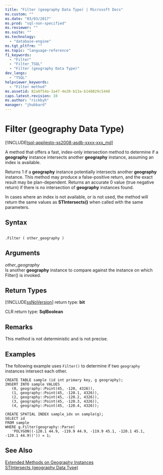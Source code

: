 ```yaml
---
title: "Filter (geography Data Type) | Microsoft Docs"
ms.custom: ""
ms.date: "03/03/2017"
ms.prod: "sql-non-specified"
ms.reviewer: ""
ms.suite: ""
ms.technology: 
  - "database-engine"
ms.tgt_pltfrm: ""
ms.topic: "language-reference"
f1_keywords: 
  - "Filter"
  - "Filter_TSQL"
  - "Filter (geography Data Type)"
dev_langs: 
  - "TSQL"
helpviewer_keywords: 
  - "Filter method"
ms.assetid: 82a8f54a-3a47-4e20-b13a-b148029c5448
caps.latest.revision: 10
ms.author: "rickbyh"
manager: "jhubbard"
---
```

# Filter (geography Data Type)
[!INCLUDE[tsql-appliesto-ss2008-asdb-xxxx-xxx_md](../../../relational-databases/import-export/includes/tsql-appliesto-ss2008-asdb-xxxx-xxx-md.md)]

  A method that offers a fast, index-only intersection method to determine if a **geography** instance intersects another **geography** instance, assuming an index is available.  
  
 Returns 1 if a **geography** instance potentially intersects another **geography** instance. This method may produce a false-positive return, and the exact result may be plan-dependent. Returns an accurate 0 value (true negative return) if there is no intersection of **geography** instances found.  
  
 In cases where an index is not available, or is not used, the method will return the same values as **STIntersects()** when called with the same parameters.  
  
## Syntax  
  
```  
  
.Filter ( other_geography )  
```  
  
## Arguments  
 *other_geography*  
 Is another **geography** instance to compare against the instance on which Filter() is invoked.  
  
## Return Types  
 [!INCLUDE[ssNoVersion](../../../a9notintoc/includes/ssnoversion-md.md)] return type: **bit**  
  
 CLR return type: **SqlBoolean**  
  
## Remarks  
 This method is not deterministic and is not precise.  
  
## Examples  
 The following example uses `Filter()` to determine if two `geography` instances intersect each other.  
  
```  
CREATE TABLE sample (id int primary key, g geography);  
INSERT INTO sample VALUES  
   (0, geography::Point(45, -120, 4326)),  
   (1, geography::Point(45, -120.1, 4326)),  
   (2, geography::Point(45, -120.2, 4326)),  
   (3, geography::Point(45, -120.3, 4326)),  
   (4, geography::Point(45, -120.4, 4326));  
  
CREATE SPATIAL INDEX sample_idx on sample(g);  
SELECT id  
FROM sample   
WHERE g.Filter(geography::Parse(  
   'POLYGON((-120.1 44.9, -119.9 44.9, -119.9 45.1, -120.1 45.1, -120.1 44.9))')) = 1;  
```  
  
## See Also  
 [Extended Methods on Geography Instances](../../../t-sql/data-types/extended-methods-on-geography-instances.md)   
 [STIntersects &#40;geography Data Type&#41;](../../../t-sql/data-types/stintersects-geography-data-type.md)  
  
  